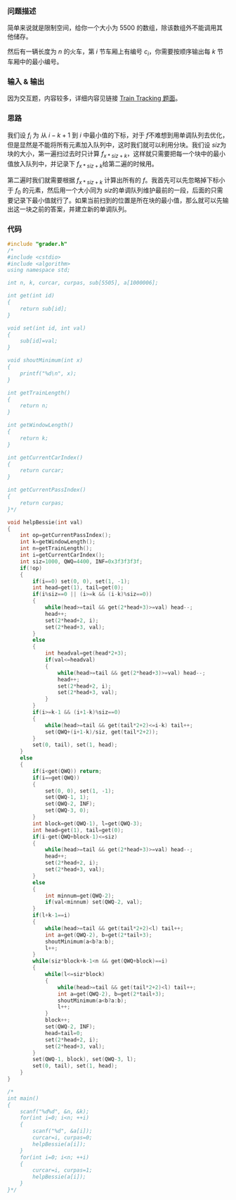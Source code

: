 ### 问题描述

简单来说就是限制空间，给你一个大小为 $5500$ 的数组，除该数组外不能调用其他储存。

然后有一辆长度为 $n$ 的火车，第 $i$ 节车厢上有编号 $c_i$，你需要按顺序输出每 $k$ 节车厢中的最小编号。

### 输入 & 输出

因为交互题，内容较多，详细内容见链接 [Train Tracking 题面](http://usaco.org/index.php?page=viewproblem2&cpid=841 "Train Tracking 题面")。

### 思路

我们设 $f_i​$ 为 从 $i-k+1​$ 到 $i​$ 中最小值的下标，对于 $f​$ 不难想到用单调队列去优化，但是显然是不能将所有元素加入队列中，这时我们就可以利用分块。我们设 $siz​$ 为块的大小，第一遍扫过去时只计算 $f_{x*siz+k}​$，这样就只需要把每一个块中的最小值放入队列中，并记录下 $f_{x*siz+k}​$ 给第二遍的时候用。

第二遍时我们就需要根据 $f_{x*siz+k}$ 计算出所有的 $f$。我首先可以先忽略掉下标小于 $f_0$ 的元素，然后用一个大小同为 $siz​$ 的单调队列维护最前的一段，后面的只需要记录下最小值就行了。如果当前扫到的位置是所在块的最小值，那么就可以先输出这一块之前的答案，并建立新的单调队列。


### 代码

```cpp
#include "grader.h"
/*
#include <cstdio>
#include <algorithm>
using namespace std;

int n, k, curcar, curpas, sub[5505], a[1000006];

int get(int id)
{
    return sub[id];
}

void set(int id, int val)
{
    sub[id]=val;
}

void shoutMinimum(int x)
{
    printf("%d\n", x);
}

int getTrainLength()
{
    return n;
}

int getWindowLength()
{
    return k;
}

int getCurrentCarIndex()
{
    return curcar;
}

int getCurrentPassIndex()
{
    return curpas;
}*/

void helpBessie(int val)
{
    int op=getCurrentPassIndex();
    int k=getWindowLength();
    int n=getTrainLength();
    int i=getCurrentCarIndex();
    int siz=1000, QWQ=4400, INF=0x3f3f3f3f;
    if(!op)
    {
        if(i==0) set(0, 0), set(1, -1);
        int head=get(1), tail=get(0);
        if(i%siz==0 || (i>=k && (i-k)%siz==0))
        {
            while(head>=tail && get(2*head+3)>=val) head--;
            head++;
            set(2*head+2, i);
            set(2*head+3, val);
        }
        else
        {
            int headval=get(head*2+3);
            if(val<=headval)
            {
                while(head>=tail && get(2*head+3)>=val) head--;
                head++;
                set(2*head+2, i);
                set(2*head+3, val);
            }
        }
        if(i>=k-1 && (i+1-k)%siz==0)
        {
            while(head>=tail && get(tail*2+2)<=i-k) tail++;
            set(QWQ+(i+1-k)/siz, get(tail*2+2));
        }
        set(0, tail), set(1, head);
    }
    else
    {
        if(i<get(QWQ)) return;
        if(i==get(QWQ))
        {
            set(0, 0), set(1, -1);
            set(QWQ-1, 1);
            set(QWQ-2, INF);
            set(QWQ-3, 0);
        }
        int block=get(QWQ-1), l=get(QWQ-3);
        int head=get(1), tail=get(0);
        if(i-get(QWQ+block-1)<=siz)
        {
            while(head>=tail && get(2*head+3)>=val) head--;
            head++;
            set(2*head+2, i);
            set(2*head+3, val);
        }
        else
        {
            int minnum=get(QWQ-2);
            if(val<minnum) set(QWQ-2, val);
        }
        if(l+k-1==i)
        {
            while(head>=tail && get(tail*2+2)<l) tail++;
            int a=get(QWQ-2), b=get(2*tail+3);
            shoutMinimum(a<b?a:b);
            l++;
        }
        while(siz*block+k-1<n && get(QWQ+block)==i)
        {
            while(l<=siz*block)
            {
                while(head>=tail && get(tail*2+2)<l) tail++;
                int a=get(QWQ-2), b=get(2*tail+3);
                shoutMinimum(a<b?a:b);
                l++;
            }
            block++;
            set(QWQ-2, INF);
            head=tail=0;
            set(2*head+2, i);
            set(2*head+3, val);
        }
        set(QWQ-1, block), set(QWQ-3, l);
        set(0, tail), set(1, head);
    }
}

/*
int main()
{
    scanf("%d%d", &n, &k);
    for(int i=0; i<n; ++i)
    {
        scanf("%d", &a[i]);
        curcar=i, curpas=0;
        helpBessie(a[i]);
    }
    for(int i=0; i<n; ++i)
    {
        curcar=i, curpas=1;
        helpBessie(a[i]);
    }
}*/

```